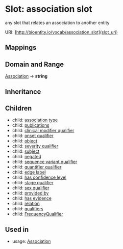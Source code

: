 # Slot: association slot


any slot that relates an association to another entity

URI: [http://bioentity.io/vocab/association_slot](slot_uri)
## Mappings

## Domain and Range

[Association](Association.md) -> **string**
## Inheritance

## Children

 *  child: [association type](association_type.md)
 *  child: [publications](publications.md)
 *  child: [clinical modifier qualifier](clinical_modifier_qualifier.md)
 *  child: [onset qualifier](onset_qualifier.md)
 *  child: [object](object.md)
 *  child: [severity qualifier](severity_qualifier.md)
 *  child: [subject](subject.md)
 *  child: [negated](negated.md)
 *  child: [sequence variant qualifier](sequence_variant_qualifier.md)
 *  child: [quantifier qualifier](quantifier_qualifier.md)
 *  child: [edge label](edge_label.md)
 *  child: [has confidence level](has_confidence_level.md)
 *  child: [stage qualifier](stage_qualifier.md)
 *  child: [sex qualifier](sex_qualifier.md)
 *  child: [provided by](provided_by.md)
 *  child: [has evidence](has_evidence.md)
 *  child: [relation](relation.md)
 *  child: [qualifiers](qualifiers.md)
 *  child: [FrequencyQualifier](FrequencyQualifier.md)
## Used in

 *  usage: [Association](Association.md)
